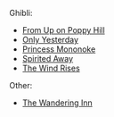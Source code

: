 Ghibli:

* [From Up on Poppy Hill](from-up-on-poppy-hill.md)
* [Only Yesterday](only-yesterday.md)
* [Princess Mononoke](princess-mononoke.md)
* [Spirited Away](spirited-away.md)
* [The Wind Rises](the-wind-rises.md)

Other:

* [The Wandering Inn](the-wandering-inn.md)
